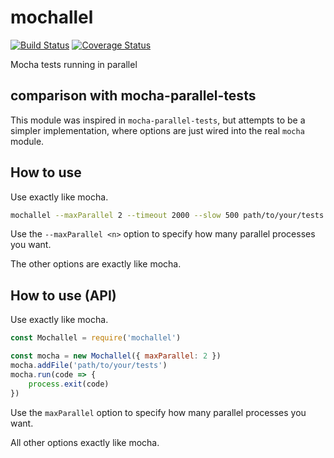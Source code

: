 # mochallel

[![Build Status](https://travis-ci.org/fabiosantoscode/mochallel.svg?branch=master)](https://travis-ci.org/fabiosantoscode/mochallel) [![Coverage Status](https://coveralls.io/repos/github/fabiosantoscode/mochallel/badge.svg?branch=master)](https://coveralls.io/github/fabiosantoscode/mochallel?branch=master)

Mocha tests running in parallel

## comparison with mocha-parallel-tests
This module was inspired in `mocha-parallel-tests`, but attempts to be a simpler implementation, where options are just wired into the real `mocha` module.

## How to use

Use exactly like mocha.

```bash
mochallel --maxParallel 2 --timeout 2000 --slow 500 path/to/your/tests
```

Use the `--maxParallel <n>` option to specify how many parallel processes you want.

The other options are exactly like mocha.

## How to use (API)

Use exactly like mocha.

```javascript
const Mochallel = require('mochallel')

const mocha = new Mochallel({ maxParallel: 2 })
mocha.addFile('path/to/your/tests')
mocha.run(code => {
    process.exit(code)
})
```

Use the `maxParallel` option to specify how many parallel processes you want.

All other options exactly like mocha.

